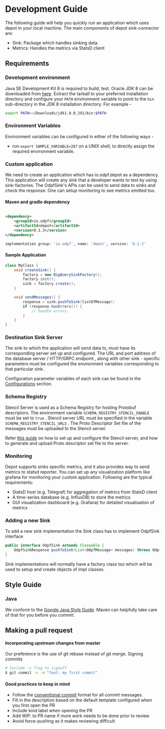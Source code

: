 # Development Guide

The following guide will help you quickly run an application which uses depot in your local machine. 
The main components of depot sink-connector are:

* Sink: Package which handles sinking data.
* Metrics: Handles the metrics via StatsD client

## Requirements

### Development environment

Java SE Development Kit 8 is required to build, test.
Oracle JDK 8 can be downloaded from [here](https://www.oracle.com/in/java/technologies/javase/javase-jdk8-downloads.html). Extract the tarball to your preferred installation directory and configure your `PATH` environment variable to point to the `bin` sub-directory in the JDK 8 installation directory. For example -

```bash
export PATH=~/Downloads/jdk1.8.0_291/bin:$PATH
```

### Environment Variables

Environment variables can be configured in either of the following ways -

* run  `export SAMPLE_VARIABLE=287` on a UNIX shell, to directly assign the required environment variable.

### Custom application 
We need to create an application which has io.odpf.depot as a dependency.
This application will create any sink that a developer wants to test by using sink-factories. 
The OdpfSink's APIs can be used to send data to sinks and check the response. 
One can setup monitoring to see metrics emitted too.
#### Maven and gradle dependency

```xml

<dependency>
    <groupId>io.odpf</groupId>
    <artifactId>depot</artifactId>
    <version>0.1.3</version>
</dependency>
```

```sh
implementation group: 'io.odpf', name: 'depot', version: '0.1.3'
```
#### Sample Application
```java
class MyClass {
    void createSink() {
        factory = new BigQuerySinkFactory();
        factory.init();
        sink = factory.create();
    }

    void sendMessages() {
        response = sink.pushToSink(listOfMessage);
        if (response.hasErrors()) {
            // handle errors.
        }
    }
}
```

### Destination Sink Server

The sink to which the application will send data to, must have its corresponding server set up and configured. 
The URL and port address of the database server / HTTP/GRPC endpoint , along with other sink - specific parameters 
must be configured the environment variables corresponding to that particular sink.

Configuration parameter variables of each sink can be found in the [Configurations](../reference/configuration/) section.

### Schema Registry

Stencil Server is used as a Schema Registry for hosting Protobuf descriptors.
The environment variable `SCHEMA_REGISTRY_STENCIL_ENABLE` must be set to `true` . 
Stencil server URL must be specified in the variable `SCHEMA_REGISTRY_STENCIL_URLS` . 
The Proto Descriptor Set file of the messages must be uploaded to the Stencil server.

Refer [this guide](https://github.com/odpf/stencil/tree/master/server#readme) on how to set up and configure the Stencil server, and how to generate and upload Proto descriptor set file to the server.

### Monitoring

Depot supports sinks specific metrics, and it also provides way to send metrics to statsd reporter. 
You can set up any visualization platform like grafana for monitoring your custom application.
Following are the typical requirements:

* StatsD host \(e.g. Telegraf\) for aggregation of metrics from StatsD client
* A time-series database \(e.g. InfluxDB\) to store the metrics 
* GUI visualization dashboard \(e.g. Grafana\) for detailed visualisation of metrics


### Adding a new Sink
To add a new sink implementation the Sink class has to implement OdpfSink interface 
```java
public interface OdpfSink extends Closeable {
    OdpfSinkResponse pushToSink(List<OdpfMessage> messages) throws OdpfSinkException;
}
```
Sink implementations will normally have a factory class too which will be used to setup and create objects of Impl classes. 

## Style Guide

### Java

We conform to the [Google Java Style Guide](https://google.github.io/styleguide/javaguide.html). Maven can helpfully take care of that for you before you commit:

## Making a pull request

#### Incorporating upstream changes from master

Our preference is the use of git rebase instead of git merge. Signing commits

```bash
# Include -s flag to signoff
$ git commit -s -m "feat: my first commit"
```

#### Good practices to keep in mind

* Follow the [conventional commit](https://www.conventionalcommits.org/en/v1.0.0/) format for all commit messages.
* Fill in the description based on the default template configured when you first open the PR
* Include kind label when opening the PR
* Add WIP: to PR name if more work needs to be done prior to review
* Avoid force-pushing as it makes reviewing difficult

